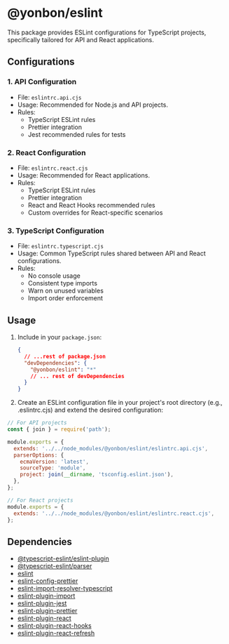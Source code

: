 # @yonbon/eslint

This package provides ESLint configurations for TypeScript projects, specifically tailored for API and React applications.

## Configurations

### 1. API Configuration

- File: `eslintrc.api.cjs`
- Usage: Recommended for Node.js and API projects.
- Rules:
  - TypeScript ESLint rules
  - Prettier integration
  - Jest recommended rules for tests

### 2. React Configuration

- File: `eslintrc.react.cjs`
- Usage: Recommended for React applications.
- Rules:
  - TypeScript ESLint rules
  - Prettier integration
  - React and React Hooks recommended rules
  - Custom overrides for React-specific scenarios

### 3. TypeScript Configuration

- File: `eslintrc.typescript.cjs`
- Usage: Common TypeScript rules shared between API and React configurations.
- Rules:
  - No console usage
  - Consistent type imports
  - Warn on unused variables
  - Import order enforcement

## Usage

1. Include in your `package.json`:

   ```json
   {
     // ...rest of package.json
     "devDependencies": {
       "@yonbon/eslint": "*"
       // ... rest of devDependencies
     }
   }
   ```

2. Create an ESLint configuration file in your project's root directory (e.g., .eslintrc.cjs) and extend the desired configuration:

```js
// For API projects
const { join } = require('path');

module.exports = {
  extends: '../../node_modules/@yonbon/eslint/eslintrc.api.cjs',
  parserOptions: {
    ecmaVersion: 'latest',
    sourceType: 'module',
    project: join(__dirname, 'tsconfig.eslint.json'),
  },
};
```

```js
// For React projects
module.exports = {
  extends: '../../node_modules/@yonbon/eslint/eslintrc.react.cjs',
};
```

## Dependencies

- [@typescript-eslint/eslint-plugin](https://www.npmjs.com/package/@typescript-eslint/eslint-plugin)
- [@typescript-eslint/parser](https://www.npmjs.com/package/@typescript-eslint/parser)
- [eslint](https://www.npmjs.com/package/eslint)
- [eslint-config-prettier](https://www.npmjs.com/package/eslint-config-prettier)
- [eslint-import-resolver-typescript](https://www.npmjs.com/package/eslint-import-resolver-typescript)
- [eslint-plugin-import](https://www.npmjs.com/package/eslint-plugin-import)
- [eslint-plugin-jest](https://www.npmjs.com/package/eslint-plugin-jest)
- [eslint-plugin-prettier](https://www.npmjs.com/package/eslint-plugin-prettier)
- [eslint-plugin-react](https://www.npmjs.com/package/eslint-plugin-react)
- [eslint-plugin-react-hooks](https://www.npmjs.com/package/eslint-plugin-react-hooks)
- [eslint-plugin-react-refresh](https://www.npmjs.com/package/eslint-plugin-react-refresh)
